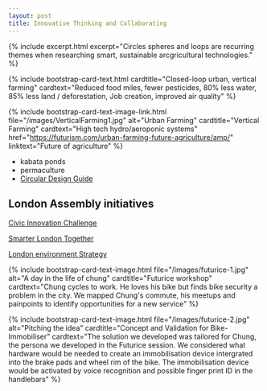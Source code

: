 ```yaml
---
layout: post
title: Innovative Thinking and Collaborating
---
```


{% include excerpt.html excerpt="Circles spheres and loops are recurring themes when researching smart, sustainable arcgricultural technologies." %}

{% include bootstrap-card-text.html cardtitle="Closed-loop urban, vertical farming" cardtext="Reduced food miles, fewer pesticides, 80% less water, 85% less land / deforestation, Job creation, improved air quality" %}

{% include bootstrap-card-text-image-link.html file="/images/VerticalFarming1.jpg"  alt="Urban Farming" cardtitle="Vertical Farming" cardtext="High tech hydro/aeroponic systems" href="https://futurism.com/urban-farming-future-agriculture/amp/" linktext="Future of agriculture" %}

* kabata ponds
* permaculture
* [Circular Design Guide](https://www.circulardesignguide.com)

## London Assembly initiatives

[Civic Innovation Challenge](https://www.london.gov.uk/press-releases/mayoral/tech-firms-give-15k-to-tackle-londons-challenges)

[Smarter London Together](https://www.london.gov.uk/what-we-do/business-and-economy/supporting-londons-sectors/smart-london/smarter-london-together)

[London environment Strategy](https://www.london.gov.uk/what-we-do/environment/london-environment-strategy)

{% include bootstrap-card-text-image.html file="/images/futurice-1.jpg" alt="A day in the life of chung" cardtitle="Futurice workshop" cardtext="Chung cycles to work. He loves his bike but finds bike security a problem in the city. We mapped Chung's commute, his meetups and painpoints to identify opportunities for a new service" %}

{% include bootstrap-card-text-image.html file="/images/futurice-2.jpg" alt="Pitching the idea" cardtitle="Concept and Validation for Bike-Immobiliser" cardtext="The solution we developed was tailored for Chung, the persona we developed in the Futurice session. We considered what hardware would be needed to create an immobilisation device intergrated into the brake pads and wheel rim of the bike. The immobilisation device would be activated by voice recognition and possible finger print ID in the handlebars" %}

